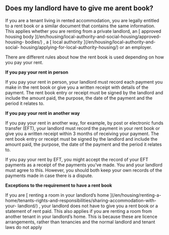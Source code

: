 ##  Does my landlord have to give me arent book?

If you are a tenant living in rented accommodation, you are legally entitled
to a rent book or a similar document that contains the same information. This
applies whether you are renting from a private landlord, an [ approved housing
body ](/en/housing/local-authority-and-social-housing/approved-housing-
bodies/) , a [ local authority ](/en/housing/local-authority-and-social-
housing/applying-for-local-authority-housing/) or an employer.

There are different rules about how the rent book is used depending on how you
pay your rent.

**If you pay your rent in person**

If you pay your rent in person, your landlord must record each payment you
make in the rent book or give you a written receipt with details of the
payment. The rent book entry or receipt must be signed by the landlord and
include the amount paid, the purpose, the date of the payment and the period
it relates to.

**If you pay your rent in another way**

If you pay your rent in another way, for example, by post or electronic funds
transfer (EFT), your landlord must record the payment in your rent book or
give you a written receipt within 3 months of receiving your payment. The rent
book entry or receipt must be signed by the landlord and include the amount
paid, the purpose, the date of the payment and the period it relates to.

If you pay your rent by EFT, you might accept the record of your EFT payments
as a receipt of the payments you’ve made. You and your landlord must agree to
this. However, you should both keep your own records of the payments made in
case there is a dispute.

**Exceptions to the requirement to have a rent book**

If you are [ renting a room in your landlord’s home ](/en/housing/renting-a-
home/tenants-rights-and-responsibilities/sharing-accommodation-with-your-
landlord/) , your landlord does not have to give you a rent book or a
statement of rent paid. This also applies if you are renting a room from
another tenant in your landlord’s home. This is because these are licence
arrangements, rather than tenancies and the normal landlord and tenant laws do
not apply
